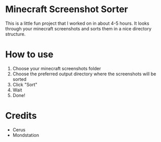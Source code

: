 # Minecraft Screenshot Sorter
This is a little fun project that I worked on in about 4-5 hours. It looks through your minecraft screenshots and sorts them in a nice directory structure.

# How to use
1. Choose your minecraft screenshots folder
2. Choose the preferred output directory where the screenshots will be sorted
3. Click "Sort"
4. Wait
5. Done!

# Credits
- Cerus
- Mondstation
